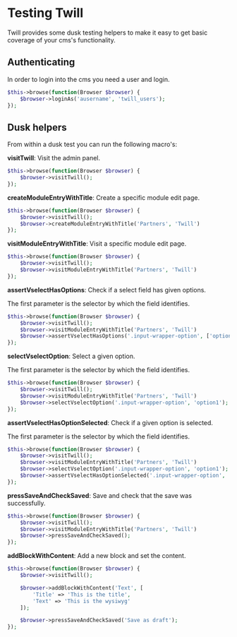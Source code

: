 # Testing Twill

Twill provides some dusk testing helpers to make it easy to get basic coverage of your cms's functionality.

## Authenticating

In order to login into the cms you need a user and login.

```php
$this->browse(function(Browser $browser) {
    $browser->loginAs('ausername', 'twill_users');
});
```

## Dusk helpers

From within a dusk test you can run the following macro's:

**visitTwill**: Visit the admin panel.

```php
$this->browse(function(Browser $browser) {
    $browser->visitTwill();
});
```

**createModuleEntryWithTitle**: Create a specific module edit page.

```php
$this->browse(function(Browser $browser) {
    $browser->visitTwill();
    $browser->createModuleEntryWithTitle('Partners', 'Twill')
});
```

**visitModuleEntryWithTitle**: Visit a specific module edit page.

```php
$this->browse(function(Browser $browser) {
    $browser->visitTwill();
    $browser->visitModuleEntryWithTitle('Partners', 'Twill')
});
```

**assertVselectHasOptions**: Check if a select field has given options.

The first parameter is the selector by which the field identifies.

```php
$this->browse(function(Browser $browser) {
    $browser->visitTwill();
    $browser->visitModuleEntryWithTitle('Partners', 'Twill')
    $browser->assertVselectHasOptions('.input-wrapper-option', ['option1', 'option2']);
});
```

**selectVselectOption**: Select a given option.

The first parameter is the selector by which the field identifies.

```php
$this->browse(function(Browser $browser) {
    $browser->visitTwill();
    $browser->visitModuleEntryWithTitle('Partners', 'Twill')
    $browser->selectVselectOption('.input-wrapper-option', 'option1');
});
```

**assertVselectHasOptionSelected**: Check if a given option is selected.

The first parameter is the selector by which the field identifies.

```php
$this->browse(function(Browser $browser) {
    $browser->visitTwill();
    $browser->visitModuleEntryWithTitle('Partners', 'Twill')
    $browser->selectVselectOption('.input-wrapper-option', 'option1');
    $browser->assertVselectHasOptionSelected('.input-wrapper-option', 'option1')
});
```

**pressSaveAndCheckSaved**: Save and check that the save was successfully.

```php
$this->browse(function(Browser $browser) {
    $browser->visitTwill();
    $browser->visitModuleEntryWithTitle('Partners', 'Twill')
    $browser->pressSaveAndCheckSaved();
});
```

**addBlockWithContent**: Add a new block and set the content.

```php
$this->browse(function(Browser $browser) {
    $browser->visitTwill();

    $browser->addBlockWithContent('Text', [
        'Title' => 'This is the title',
        'Text' => 'This is the wysiwyg'
    ]);

    $browser->pressSaveAndCheckSaved('Save as draft');
});
```
